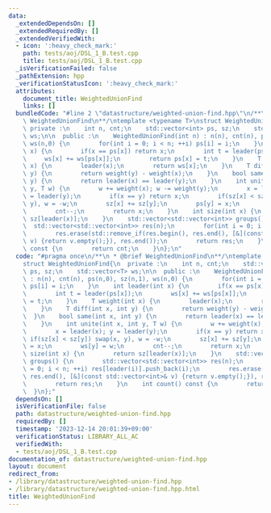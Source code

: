 ```yaml
---
data:
  _extendedDependsOn: []
  _extendedRequiredBy: []
  _extendedVerifiedWith:
  - icon: ':heavy_check_mark:'
    path: tests/aoj/DSL_1_B.test.cpp
    title: tests/aoj/DSL_1_B.test.cpp
  _isVerificationFailed: false
  _pathExtension: hpp
  _verificationStatusIcon: ':heavy_check_mark:'
  attributes:
    document_title: WeightedUnionFind
    links: []
  bundledCode: "#line 2 \"datastructure/weighted-union-find.hpp\"\n/**\n * @brief\
    \ WeightedUnionFind\n**/\ntemplate <typename T>\nstruct WeightedUnionFind{\n \
    \ private :\n    int n, cnt;\n    std::vector<int> ps, sz;\n    std::vector<T>\
    \ ws;\n\n  public :\n    WeightedUnionFind(int n) : n(n), cnt(n), ps(n,0), sz(n,1),\
    \ ws(n,0) {\n        for(int i = 0; i < n; ++i) ps[i] = i;\n    }\n    int leader(int\
    \ x) {\n        if(x == ps[x]) return x;\n        int t = leader(ps[x]);\n   \
    \     ws[x] += ws[ps[x]];\n        return ps[x] = t;\n    }\n    T weight(int\
    \ x) {\n        leader(x);\n        return ws[x];\n    }\n    T diff(int x, int\
    \ y) {\n        return weight(y) - weight(x);\n    }\n    bool same(int x, int\
    \ y) {\n        return leader(x) == leader(y);\n    }\n    int unite(int x, int\
    \ y, T w) {\n        w += weight(x); w -= weight(y);\n        x = leader(x); y\
    \ = leader(y);\n        if(x == y) return x;\n        if(sz[x] < sz[y]) swap(x,\
    \ y), w = -w;\n        sz[x] += sz[y];\n        ps[y] = x;\n        ws[y] = w;\n\
    \        cnt--;\n        return x;\n    }\n    int size(int x) {\n        return\
    \ sz[leader(x)];\n    }\n    std::vector<std::vector<int>> groups() {\n      \
    \  std::vector<std::vector<int>> res(n);\n        for(int i = 0; i < n; ++i) res[leader(i)].push_back(i);\n\
    \        res.erase(std::remove_if(res.begin(), res.end(), [&](const std::vector<int>&\
    \ v) {return v.empty();}), res.end());\n        return res;\n    }\n    int count()\
    \ const {\n        return cnt;\n    }\n};\n"
  code: "#pragma once\n/**\n * @brief WeightedUnionFind\n**/\ntemplate <typename T>\n\
    struct WeightedUnionFind{\n  private :\n    int n, cnt;\n    std::vector<int>\
    \ ps, sz;\n    std::vector<T> ws;\n\n  public :\n    WeightedUnionFind(int n)\
    \ : n(n), cnt(n), ps(n,0), sz(n,1), ws(n,0) {\n        for(int i = 0; i < n; ++i)\
    \ ps[i] = i;\n    }\n    int leader(int x) {\n        if(x == ps[x]) return x;\n\
    \        int t = leader(ps[x]);\n        ws[x] += ws[ps[x]];\n        return ps[x]\
    \ = t;\n    }\n    T weight(int x) {\n        leader(x);\n        return ws[x];\n\
    \    }\n    T diff(int x, int y) {\n        return weight(y) - weight(x);\n  \
    \  }\n    bool same(int x, int y) {\n        return leader(x) == leader(y);\n\
    \    }\n    int unite(int x, int y, T w) {\n        w += weight(x); w -= weight(y);\n\
    \        x = leader(x); y = leader(y);\n        if(x == y) return x;\n       \
    \ if(sz[x] < sz[y]) swap(x, y), w = -w;\n        sz[x] += sz[y];\n        ps[y]\
    \ = x;\n        ws[y] = w;\n        cnt--;\n        return x;\n    }\n    int\
    \ size(int x) {\n        return sz[leader(x)];\n    }\n    std::vector<std::vector<int>>\
    \ groups() {\n        std::vector<std::vector<int>> res(n);\n        for(int i\
    \ = 0; i < n; ++i) res[leader(i)].push_back(i);\n        res.erase(std::remove_if(res.begin(),\
    \ res.end(), [&](const std::vector<int>& v) {return v.empty();}), res.end());\n\
    \        return res;\n    }\n    int count() const {\n        return cnt;\n  \
    \  }\n};"
  dependsOn: []
  isVerificationFile: false
  path: datastructure/weighted-union-find.hpp
  requiredBy: []
  timestamp: '2023-12-14 20:01:39+09:00'
  verificationStatus: LIBRARY_ALL_AC
  verifiedWith:
  - tests/aoj/DSL_1_B.test.cpp
documentation_of: datastructure/weighted-union-find.hpp
layout: document
redirect_from:
- /library/datastructure/weighted-union-find.hpp
- /library/datastructure/weighted-union-find.hpp.html
title: WeightedUnionFind
---
```

